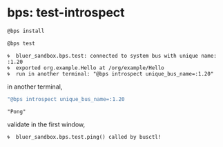 # bps: test-introspect

```bash
@bps install
```

```bash
@bps test
```

```text
🌀  bluer_sandbox.bps.test: connected to system bus with unique name: :1.20
🌀  exported org.example.Hello at /org/example/Hello
🌀  run in another terminal: "@bps introspect unique_bus_name=:1.20"
```

in another terminal,

```bash
"@bps introspect unique_bus_name=:1.20
```

```text
"Pong"
```

validate in the first window,

```text
🌀  bluer_sandbox.bps.test.ping() called by busctl!
```
